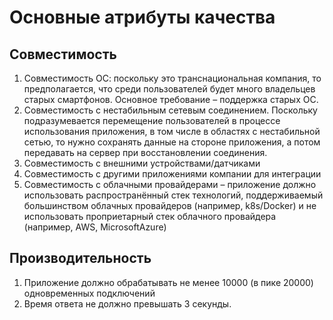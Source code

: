 #  Основные атрибуты качества

## Совместимость
  1. Совместимость ОС: поскольку это транснациональная компания, то предполагается, что среди пользователей будет много владельцев старых смартфонов. Основное требование – поддержка старых ОС.
  2. Совместимость с нестабильным сетевым соединением. Поскольку подразумевается перемещение пользователей в процессе использования приложения, в том числе в областях с нестабильной сетью, то нужно сохранять данные на стороне приложения, а потом передавать на сервер при восстановлении соединения.
  3. Совместимость с внешними устройствами/датчиками
  4. Совместимость с другими приложениями компании для интеграции
  5. Совместимость с облачными провайдерами – приложение должно использовать распространённый стек технологий, поддерживаемый большинством облачных провайдеров (например, k8s/Docker) и не использовать проприетарный стек облачного провайдера (например, AWS, MicrosoftAzure)
## Производительность
  1. Приложение должно обрабатывать не менее 10000 (в пике 20000) одновременных подключений
  2. Время ответа не должно превышать 3 секунды.
